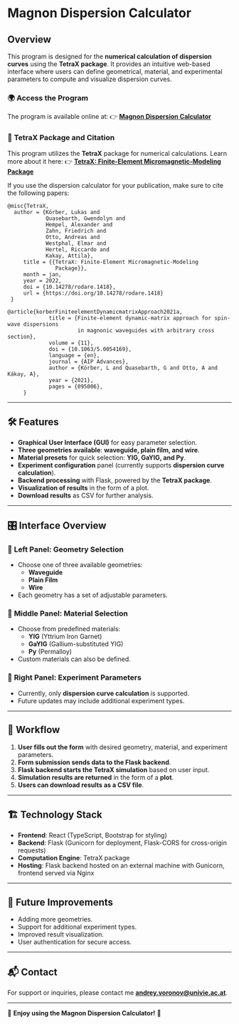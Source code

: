 # Magnon Dispersion Calculator

## Overview

This program is designed for the **numerical calculation of dispersion curves** using the **TetraX package**. It provides an intuitive web-based interface where users can define geometrical, material, and experimental parameters to compute and visualize dispersion curves.

### 🌍 **Access the Program**

The program is available online at:
👉 **[Magnon Dispersion Calculator](http://magnondispersion.univie.ac.at/)**

### 🔑 **TetraX Package and Citation**

This program utilizes the **TetraX** package for numerical calculations. Learn more about it here:
👉 **[TetraX: Finite-Element Micromagnetic-Modeling Package](https://www.tetrax.software/)**

If you use the dispersion calculator for your publication, make sure to cite the following papers:

```
@misc{TetraX,
  author = {Körber, Lukas and
            Quasebarth, Gwendolyn and
            Hempel, Alexander and
            Zahn, Friedrich and
            Otto, Andreas and
            Westphal, Elmar and
            Hertel, Riccardo and
            Kakay, Attila},
     title = {{TetraX: Finite-Element Micromagnetic-Modeling
               Package}},
     month = jan,
     year = 2022,
     doi = {10.14278/rodare.1418},
     url = {https://doi.org/10.14278/rodare.1418}
 }

@article{korberFiniteelementDynamicmatrixApproach2021a,
             title = {Finite-element dynamic-matrix approach for spin-wave dispersions
                      in magnonic waveguides with arbitrary cross section},
             volume = {11},
             doi = {10.1063/5.0054169},
             language = {en},
             journal = {AIP Advances},
             author = {Körber, L and Quasebarth, G and Otto, A and Kákay, A},
             year = {2021},
             pages = {095006},
     }
```

---

## 🛠 Features

-   **Graphical User Interface (GUI)** for easy parameter selection.
-   **Three geometries available**: **waveguide, plain film, and wire**.
-   **Material presets** for quick selection: **YIG, GaYIG, and Py**.
-   **Experiment configuration** panel (currently supports **dispersion curve calculation**).
-   **Backend processing** with Flask, powered by the **TetraX package**.
-   **Visualization of results** in the form of a plot.
-   **Download results** as CSV for further analysis.

---

## 🎛 **Interface Overview**

### 📌 **Left Panel: Geometry Selection**

-   Choose one of three available geometries:
    -   **Waveguide**
    -   **Plain Film**
    -   **Wire**
-   Each geometry has a set of adjustable parameters.

### 📌 **Middle Panel: Material Selection**

-   Choose from predefined materials:
    -   **YIG** (Yttrium Iron Garnet)
    -   **GaYIG** (Gallium-substituted YIG)
    -   **Py** (Permalloy)
-   Custom materials can also be defined.

### 📌 **Right Panel: Experiment Parameters**

-   Currently, only **dispersion curve calculation** is supported.
-   Future updates may include additional experiment types.

---

## 🔄 **Workflow**

1. **User fills out the form** with desired geometry, material, and experiment parameters.
2. **Form submission sends data to the Flask backend**.
3. **Flask backend starts the TetraX simulation** based on user input.
4. **Simulation results are returned** in the form of a **plot**.
5. **Users can download results as a CSV file**.

---

## 🏗 **Technology Stack**

-   **Frontend**: React (TypeScript, Bootstrap for styling)
-   **Backend**: Flask (Gunicorn for deployment, Flask-CORS for cross-origin requests)
-   **Computation Engine**: TetraX package
-   **Hosting**: Flask backend hosted on an external machine with Gunicorn, frontend served via Nginx

---

## 📌 **Future Improvements**

-   Adding more geometries.
-   Support for additional experiment types.
-   Improved result visualization.
-   User authentication for secure access.

---

## 📬 **Contact**

For support or inquiries, please contact me **andrey.voronov@univie.ac.at**.

---

🚀 **Enjoy using the Magnon Dispersion Calculator!** 🎉
